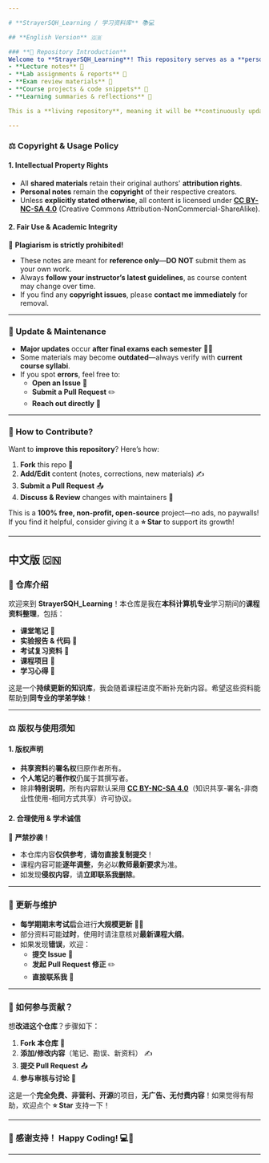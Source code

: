 ```yaml
---

# **StrayerSQH_Learning / 学习资料库** 📚💻  

## **English Version** 🇬🇧  

### **📌 Repository Introduction**  
Welcome to **StrayerSQH_Learning**! This repository serves as a **personal archive** of my undergraduate coursework in **Computer Science**, including:  
- **Lecture notes** 📝  
- **Lab assignments & reports** 🔬  
- **Exam review materials** 📖  
- **Course projects & code snippets** 💾  
- **Learning summaries & reflections** 🤔  

This is a **living repository**, meaning it will be **continuously updated** as I progress through my degree. My hope is that these materials can serve as a **supplemental resource** for students taking similar courses.  

---
```


### **⚖️ Copyright & Usage Policy**  
#### **1. Intellectual Property Rights**  
- All **shared materials** retain their original authors' **attribution rights**.  
- **Personal notes** remain the **copyright** of their respective creators.  
- Unless **explicitly stated otherwise**, all content is licensed under **[CC BY-NC-SA 4.0](https://creativecommons.org/licenses/by-nc-sa/4.0/)** (Creative Commons Attribution-NonCommercial-ShareAlike).  

#### **2. Fair Use & Academic Integrity**  
🚫 **Plagiarism is strictly prohibited!**  
- These notes are meant for **reference only**—**DO NOT** submit them as your own work.  
- Always **follow your instructor’s latest guidelines**, as course content may change over time.  
- If you find any **copyright issues**, please **contact me immediately** for removal.  

---

### **🔄 Update & Maintenance**  
- **Major updates** occur **after final exams each semester** 📅🔥  
- Some materials may become **outdated**—always verify with **current course syllabi**.  
- If you spot **errors**, feel free to:  
  - **Open an Issue** 🐛  
  - **Submit a Pull Request** ✏️  
  - **Reach out directly** 📧  

---

### **🤝 How to Contribute?**  
Want to **improve this repository**? Here’s how:  
1. **Fork** this repo 🍴  
2. **Add/Edit** content (notes, corrections, new materials) ✍️  
3. **Submit a Pull Request** 📤  
4. **Discuss & Review** changes with maintainers 👀  

This is a **100% free, non-profit, open-source** project—no ads, no paywalls! If you find it helpful, consider giving it a **⭐ Star** to support its growth!  

---

## **中文版** 🇨🇳  

### **📌 仓库介绍**  
欢迎来到 **StrayerSQH_Learning**！本仓库是我在**本科计算机专业**学习期间的**课程资料整理**，包括：  
- **课堂笔记** 📝  
- **实验报告 & 代码** 🔬  
- **考试复习资料** 📖  
- **课程项目** 💾  
- **学习心得** 🤔  

这是一个**持续更新的知识库**，我会随着课程进度不断补充新内容。希望这些资料能帮助到**同专业的学弟学妹**！  

---

### **⚖️ 版权与使用须知**  
#### **1. 版权声明**  
- **共享资料**的**署名权**归原作者所有。  
- **个人笔记**的**著作权**仍属于其撰写者。  
- 除非**特别说明**，所有内容默认采用 **[CC BY-NC-SA 4.0](https://creativecommons.org/licenses/by-nc-sa/4.0/)**（知识共享-署名-非商业性使用-相同方式共享）许可协议。  

#### **2. 合理使用 & 学术诚信**  
🚫 **严禁抄袭！**  
- 本仓库内容**仅供参考**，**请勿直接复制提交**！  
- 课程内容可能**逐年调整**，务必以**教师最新要求**为准。  
- 如发现**侵权内容**，请**立即联系我删除**。  

---

### **🔄 更新与维护**  
- **每学期期末考试后**会进行**大规模更新** 📅🔥  
- 部分资料可能**过时**，使用时请注意核对**最新课程大纲**。  
- 如果发现**错误**，欢迎：  
  - **提交 Issue** 🐛  
  - **发起 Pull Request 修正** ✏️  
  - **直接联系我** 📧  

---

### **🤝 如何参与贡献？**  
想**改进这个仓库**？步骤如下：  
1. **Fork 本仓库** 🍴  
2. **添加/修改内容**（笔记、勘误、新资料） ✍️  
3. **提交 Pull Request** 📤  
4. **参与审核与讨论** 👀  

这是一个**完全免费、非营利、开源**的项目，**无广告、无付费内容**！如果觉得有帮助，欢迎点个 **⭐ Star** 支持一下！  

---

### **🎉 感谢支持！ Happy Coding! 💻🚀**  

---
